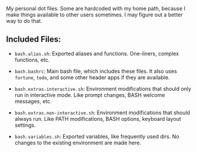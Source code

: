 My personal dot files. Some are hardcoded with my home path, because I make
things available to other users sometimes. I may figure out a better way
to do that.

Included Files:
---------

* `bash.alias.sh`:
    Exported aliases and functions. One-liners, complex functions, etc.

* `bash.bashrc`:
    Main bash file, which includes these files. It also uses `fortune`,
    `todo`, and some other header apps if they are available.

* `bash.extras.interactive.sh`:
    Environment modifications that should only run in interactive mode.
    Like prompt changes, BASH welcome messages, etc.

* `bash.extras.non-interactive.sh`:
    Environment modifications that should always run.
    Like PATH modifications, BASH options, keyboard layout settings.

* `bash.variables.sh`:
    Exported variables, like frequently used dirs. No changes to the existing
    environment are made here.
